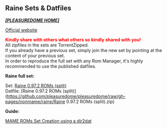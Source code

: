 ## Raine Sets & Datfiles

<i><b>[[PLEASUREDOME HOME]](https://pleasuredome.github.io/pleasuredome/index.html)</b></i><br>

[Official website](https://raine.1emulation.com/)<br>

<b><span style="color: red;">Kindly share with others what others so kindly shared with you!</span></b><br>
All zipfiles in the sets are TorrentZipped.<br>
If you already have a previous set, simply join the new set by pointing at the content of your previous set.<br>
In order to reproduce the full set with any Rom Manager, it's highly recommended to use the published datfiles.<br>

<b>Raine full set:</b>

Set: [Raine 0.97.2 ROMs (split)](magnet:?xt=urn:btih:0aa9a05414a200c20cee8b5bdae89c5d57301ede&dn=Raine%200.97.2%20ROMs%20%28split%29&tr=udp%3A%2F%2Ftracker.opentrackr.org%3A1337%2Fannounce&tr=udp%3A%2F%2Fexodus.desync.com%3A6969%2Fannounce)<br>
Datfile: [Raine 0.97.2 ROMs (split)](https://github.com/pleasuredome/pleasuredome/raw/gh-pages/nonmame/raine/Raine 0.97.2 ROMs (split).zip)<br>

<b>Guide:</b>

[MAME ROMs Set Creation using a dir2dat](https://pleasuredome.miraheze.org/wiki/MAME_ROMs_Set_Creation_using_a_dir2dat)<br>
